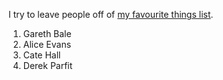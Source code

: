 I try to leave people off of [my favourite things list](https://joel-becker.com/digital-garden/favorite-things/).

1. Gareth Bale
2. Alice Evans
3. Cate Hall
4. Derek Parfit